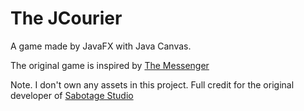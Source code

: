 <h1>The JCourier</h1>
<div>
	<p>A game made by JavaFX with Java Canvas.</p>
	<p>The original game is inspired by <a href="https://store.steampowered.com/app/764790/The_Messenger/">The Messenger</a></p>
	<p>Note. I don't own any assets in this project. Full credit for the original developer of <a href="https://sabotagestudio.com/">Sabotage Studio</a></p>
</div>
